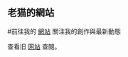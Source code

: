 ## 老猫的網站

#前往我的 [網站](https://laomao1104.github.io/)  關注我的創作與最新動態


查看旧 [网站](https://sites.google.com/view/laomao/) 查閱。
